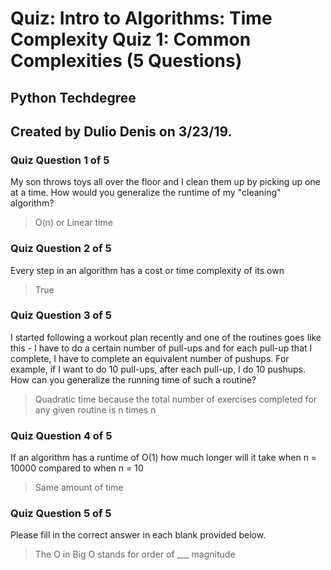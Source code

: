 # Quiz: Intro to Algorithms: Time Complexity Quiz 1: Common Complexities (5 Questions)
## Python Techdegree
## Created by Dulio Denis on 3/23/19.

### Quiz Question 1 of 5
My son throws toys all over the floor and I clean them up by picking up one at a time. How would you generalize the runtime of my "cleaning" algorithm?
> O(n) or Linear time

### Quiz Question 2 of 5
Every step in an algorithm has a cost or time complexity of its own
> True

### Quiz Question 3 of 5
I started following a workout plan recently and one of the routines goes like this - I have to do a certain number of pull-ups and for each pull-up that I complete, I have to complete an equivalent number of pushups. For example, if I want to do 10 pull-ups, after each pull-up, I do 10 pushups. How can you generalize the running time of such a routine?
> Quadratic time because the total number of exercises completed for any given routine is n times n

### Quiz Question 4 of 5
If an algorithm has a runtime of O(1) how much longer will it take when n = 10000 compared to when n = 10
> Same amount of time

### Quiz Question 5 of 5
Please fill in the correct answer in each blank provided below.
> The O in Big O stands for order of ___
> magnitude